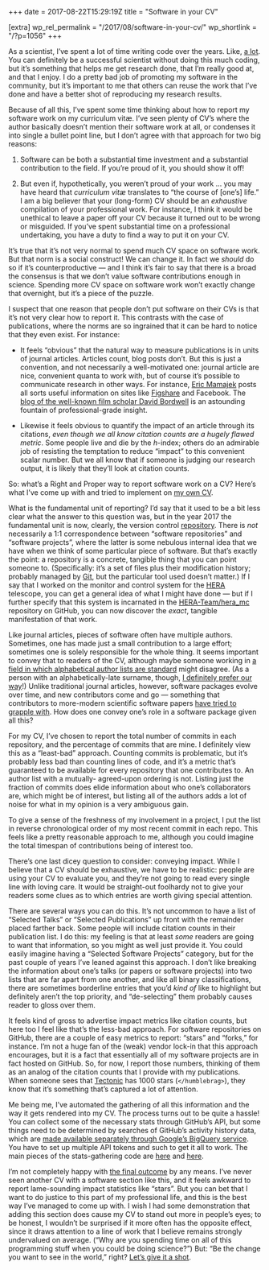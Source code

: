 +++
date = 2017-08-22T15:29:19Z
title = "Software in your CV"

[extra]
wp_rel_permalink = "/2017/08/software-in-your-cv/"
wp_shortlink = "/?p=1056"
+++

As a scientist, I’ve spent a lot of time writing code over the years. Like, [a
lot](https://github.com/pkgw?tab=repositories). You can definitely be a
successful scientist without doing this much coding, but it’s something that
helps me get research done, that I’m really good at, and that I enjoy. I do a
pretty bad job of promoting my software in the community, but it’s important
to me that others can reuse the work that I’ve done and have a better shot of
reproducing my research results.

Because of all this, I’ve spent some time thinking about how to report my
software work on my curriculum vitæ. I’ve seen plenty of CV’s where the author
basically doesn’t mention their software work at all, or condenses it into
single a bullet point line, but I don’t agree with that approach for two big
reasons:

1. Software can be both a substantial time investment and a substantial
  contribution to the field. If you’re proud of it, you should show it off!

2. But even if, hypothetically, you weren’t proud of your work … you may have
   heard that _curriculum vitæ_ translates to “the course of \[one’s\] life.”
   I am a big believer that your (long-form) CV should be an _exhaustive_
   compilation of your professional work. For instance, I think it would be
   unethical to leave a paper off your CV because it turned out to be wrong or
   misguided. If you’ve spent substantial time on a professional undertaking,
   you have a duty to find a way to put it on your CV.

It’s true that it’s not very normal to spend much CV space on software work.
But that norm is a social construct! We can change it. In fact we _should_ do
so if it’s counterproductive — and I think it’s fair to say that there is a
broad the consensus is that we don’t value software contributions enough in
science. Spending more CV space on software work won’t exactly change that
overnight, but it’s a piece of the puzzle.

I suspect that one reason that people don’t put software on their CVs is that
it’s not very clear how to report it. This contrasts with the case of
publications, where the norms are so ingrained that it can be hard to notice
that they even exist. For instance:

- It feels “obvious” that the natural way to measure publications is in units
  of journal articles. Articles count, blog posts don’t. But this is just a
  convention, and not necessarily a well-motivated one: journal article are
  nice, convenient quanta to work with, but of course it’s possible to
  communicate research in other ways. For instance,
  [Eric Mamajek](http://www.pas.rochester.edu/~emamajek/) posts all sorts
  useful information on sites like
  [Figshare](https://figshare.com/authors/Eric_Mamajek/414430) and Facebook.
  The
  [blog of the well-known film scholar David Bordwell](http://www.davidbordwell.net/blog/)
  is an astounding fountain of professional-grade insight.

- Likewise it feels obvious to quantify the impact of an article through its
  citations, _even though we all know citation counts are a hugely flawed
  metric_. Some people live and die by the _h_\-index; others do an admirable
  job of resisting the temptation to reduce “impact” to this convenient scalar
  number. But we all know that if someone is judging our research output, it
  is likely that they’ll look at citation counts.

So: what’s a Right and Proper way to report software work on a CV?
Here’s what I’ve come up with and tried to implement on [my own CV](/cv/).

What is the fundamental unit of reporting? I’d say that it used to be a bit
less clear what the answer to this question was, but in the year 2017 the
fundamental unit is now, clearly, the version control
[repository](https://www.sbf5.com/~cduan/technical/git/git-1.shtml). There is
_not_ necessarily a 1:1 correspondence between “software repositories” and
“software projects”, where the latter is some nebulous internal idea that we
have when we think of some particular piece of software. But that’s exactly
the point: a repository is a concrete, tangible thing that you can point
someone to. (Specifically: it’s a set of files plus their modification
history; probably managed by [Git](https://git-scm.com/), but the particular
tool used doesn’t matter.) If I say that I worked on the monitor and control
system for the [HERA](http://reionization.org/) telescope, you can get a
general idea of what I might have done — but if I further specify that this
system is incarnated in the
[HERA-Team/hera\_mc](https://github.com/HERA-Team/hera_mc) repository on
GitHub, you can now discover the _exact_, tangible manifestation of that work.

Like journal articles, pieces of software often have multiple authors.
Sometimes, one has made just a small contribution to a large effort; sometimes
one is solely responsible for the whole thing. It seems important to convey
that to readers of the CV, although maybe someone working in
[a field in which alphabetical author lists are standard](https://en.wikipedia.org/wiki/Academic_authorship#Order_of_authors_in_a_list)
might disagree. (As a person with an alphabetically-late surname, though,
[I definitely prefer our way](http://www.overcomingbias.com/2008/01/the-ordering-of-authors%E2%80%99-names-in-academic-publications.html)!)
Unlike traditional journal articles, however, software packages evolve over
time, and new contributors come and go — something that contributors to
more-modern scientific software papers
[have tried to grapple with](https://github.com/astropy/astropy-v0.2-paper#rules-for-authorship).
How does one convey one’s role in a software package given all this?

For my CV, I’ve chosen to report the total number of commits in each
repository, and the percentage of commits that are mine. I definitely view
this as a “least-bad” approach. Counting commits is problematic, but it’s
probably less bad than counting lines of code, and it’s a metric that’s
guaranteed to be available for every repository that one contributes to. An
author list with a mutually- agreed-upon ordering is not. Listing just the
fraction of commits does elide information about who one’s collaborators are,
which might be of interest, but listing all of the authors adds a lot of noise
for what in my opinion is a very ambiguous gain.

To give a sense of the freshness of my involvement in a project, I put the
list in reverse chronological order of my most recent commit in each repo.
This feels like a pretty reasonable approach to me, although you could imagine
the total timespan of contributions being of interest too.

There’s one last dicey question to consider: conveying impact. While I believe
that a CV should be exhaustive, we have to be realistic: people are using your
CV to evaluate you, and they’re not going to read every single line with
loving care. It would be straight-out foolhardy not to give your readers some
clues as to which entries are worth giving special attention.

There are several ways you can do this. It’s not uncommon to have a list of
“Selected Talks” or “Selected Publications” up front with the remainder placed
farther back. Some people will include citation counts in their publication
list. I do this: my feeling is that at least _some_ readers are going to want
that information, so you might as well just provide it. You could easily
imagine having a “Selected Software Projects” category, but for the past
couple of years I’ve leaned against this approach. I don’t like breaking the
information about one’s talks (or papers or software projects) into two lists
that are far apart from one another, and like all binary classifications,
there are sometimes borderline entries that you’d _kind of_ like to highlight
but definitely aren’t the top priority, and “de-selecting” them probably
causes reader to gloss over them.

It feels kind of gross to advertise impact metrics like citation counts, but
here too I feel like that’s the less-bad approach. For software repositories
on GitHub, there are a couple of easy metrics to report: “stars” and “forks,”
for instance. I’m not a huge fan of the (weak) vendor lock-in that this
approach encourages, but it is a fact that essentially all of my software
projects are in fact hosted on GitHub. So, for now, I report those numbers,
thinking of them as an analog of the citation counts that I provide with my
publications. When someone sees that
[Tectonic](https://tectonic-typesetting.github.io/) has 1000 stars
(`</humblebrag>`), they know that it’s something that’s captured a lot of
attention.

Me being me, I’ve automated the gathering of all this information and the way
it gets rendered into my CV. The process turns out to be quite a hassle! You
can collect some of the necessary stats through GitHub’s API, but some things
need to be determined by searches of GitHub’s activity history data, which are
[made available separately through Google’s BigQuery service](https://cloud.google.com/bigquery/public-data/github).
You have to set up multiple API tokens and such to get it all to work. The
main pieces of the stats-gathering code are
[here](https://github.com/pkgw/worklog-tools/blob/master/wlgithub.py) and
[here](https://github.com/pkgw/worklog-tools/blob/master/wltool#L327).

I’m not completely happy with [the final outcome](/cv/) by any means. I’ve
never seen another CV with a software section like this, and it feels awkward
to report lame-sounding impact statistics like “stars”. But you can bet that I
want to do justice to this part of my professional life, and this is the best
way I’ve managed to come up with. I wish I had some demonstration that adding
this section does cause my CV to stand out more in people’s eyes; to be
honest, I wouldn’t be surprised if it more often has the opposite effect,
since it draws attention to a line of work that I believe remains strongly
undervalued on average. (“Why are you spending time on all of this programming
stuff when you could be doing science?”) But: “Be the change you want to see
in the world,” right? [Let’s give it a shot](/cv/#software).
